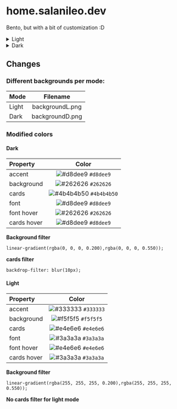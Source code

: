 # home.salanileo.dev

Bento, but with a bit of customization :D

<details>
  <summary>Light</summary>
  <img source="assets/img/light.png">
</details>

<details>
  <summary>Dark</summary>
  <img source="assets/img/dark.png">
</details>

## Changes

### Different backgrounds per mode:

| Mode  |    Filename     |
| :---- | :-------------: |
| Light | backgroundL.png |
| Dark  | backgroundD.png |

### Modified colors

#### Dark

| Property    |                                      Color                                      |
| :---------- | :-----------------------------------------------------------------------------: |
| accent      |    ![#d8dee9](https://via.placeholder.com/15/d8dee9/000000?text=+) `#d8dee9`    |
| background  |    ![#262626](https://via.placeholder.com/15/262626/000000?text=+) `#262626`    |
| cards       | ![#4b4b4b50](https://via.placeholder.com/15/4b4b4b50/000000?text=+) `#4b4b4b50` |
| font        |    ![#d8dee9](https://via.placeholder.com/15/d8dee9/000000?text=+) `#d8dee9`    |
| font hover  |    ![#262626](https://via.placeholder.com/15/262626/000000?text=+) `#262626`    |
| cards hover |    ![#d8dee9](https://via.placeholder.com/15/d8dee9/000000?text=+) `#d8dee9`    |

<b> Background filter </b><br>

    linear-gradient(rgba(0, 0, 0, 0.200),rgba(0, 0, 0, 0.550));

<b> cards filter </b><br>

    backdrop-filter: blur(10px);

#### Light

| Property    |                                   Color                                   |
| :---------- | :-----------------------------------------------------------------------: |
| accent      | ![#333333](https://via.placeholder.com/15/333333/000000?text=+) `#333333` |
| background  | ![#f5f5f5](https://via.placeholder.com/15/f5f5f5/000000?text=+) `#f5f5f5` |
| cards       | ![#e4e6e6](https://via.placeholder.com/15/e4e6e6/000000?text=+) `#e4e6e6` |
| font        | ![#3a3a3a](https://via.placeholder.com/15/3a3a3a/000000?text=+) `#3a3a3a` |
| font hover  | ![#e4e6e6](https://via.placeholder.com/15/e4e6e6/000000?text=+) `#e4e6e6` |
| cards hover | ![#3a3a3a](https://via.placeholder.com/15/3a3a3a/000000?text=+) `#3a3a3a` |

<b> Background filter </b><br>

    linear-gradient(rgba(255, 255, 255, 0.200),rgba(255, 255, 255, 0.550));

<b> No cards filter for light mode</b>
